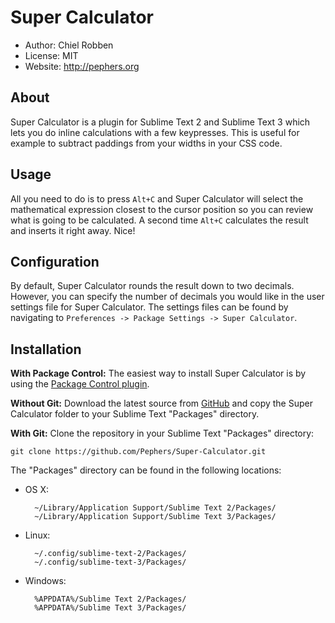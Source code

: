 Super Calculator
================
* Author: Chiel Robben
* License: MIT
* Website: http://pephers.org

About
-----
Super Calculator is a plugin for Sublime Text 2 and Sublime Text 3 which lets you do inline calculations with a few keypresses. This is useful for example to subtract paddings from your widths in your CSS code.

Usage
-----
All you need to do is to press `Alt+C` and Super Calculator will select the mathematical expression closest to the cursor position so you can review what is going to be calculated. A second time `Alt+C` calculates the result and inserts it right away. Nice!

Configuration
-------------
By default, Super Calculator rounds the result down to two decimals. However, you can specify the number of decimals you would like in the user settings file for Super Calculator. The settings files can be found by navigating to `Preferences -> Package Settings -> Super Calculator`.

Installation
------------
**With Package Control:** The easiest way to install Super Calculator is by using the [Package Control plugin](http://wbond.net/sublime_packages/package_control).

**Without Git:** Download the latest source from [GitHub](https://github.com/Pephers/Super-Calculator) and copy the Super Calculator folder to your Sublime Text "Packages" directory.

**With Git:** Clone the repository in your Sublime Text "Packages" directory:

    git clone https://github.com/Pephers/Super-Calculator.git

The "Packages" directory can be found in the following locations:

* OS X:

        ~/Library/Application Support/Sublime Text 2/Packages/
        ~/Library/Application Support/Sublime Text 3/Packages/

* Linux:

        ~/.config/sublime-text-2/Packages/
        ~/.config/sublime-text-3/Packages/

* Windows:

        %APPDATA%/Sublime Text 2/Packages/
        %APPDATA%/Sublime Text 3/Packages/

